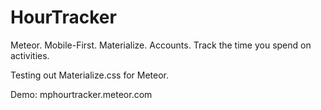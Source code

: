 # HourTracker
Meteor. Mobile-First. Materialize. Accounts. Track the time you spend on activities.

Testing out Materialize.css for Meteor.

Demo: mphourtracker.meteor.com
